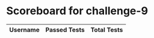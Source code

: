 # Scoreboard for challenge-9
| Username   | Passed Tests | Total Tests |
|------------|--------------|-------------|
